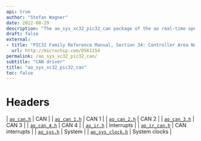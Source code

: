 ```yaml
---
api: true
author: "Stefan Wagner"
date: 2022-08-29
description: "The ao_sys_xc32_pic32_can package of the ao real-time operating system."
draft: false
external:
- title: "PIC32 Family Reference Manual, Section 34: Controller Area Network (CAN)"
  url: http://microchip.com/DS61154
permalink: /ao_sys_xc32_pic32_can/ 
subtitle: "CAN driver"
title: "ao_sys_xc32_pic32_can"
toc: false
---
```


# Headers

| [`ao_can.h`](ao_can.h.md) | CAN |
| [`ao_can_1.h`](ao_can_1.h.md) | CAN 1 |
| [`ao_can_2.h`](ao_can_2.h.md) | CAN 2 |
| [`ao_can_3.h`](ao_can_3.h.md) | CAN 3 |
| [`ao_can_4.h`](ao_can_4.h.md) | CAN 4 |
| [`ao_ir.h`](ao_ir.h.md) | Interrupts |
| [`ao_ir_can.h`](ao_ir_can.h.md) | CAN interrupts |
| [`ao_sys.h`](ao_sys.h.md) | System |
| [`ao_sys_clock.h`](ao_sys_clock.h.md) | System clocks |

